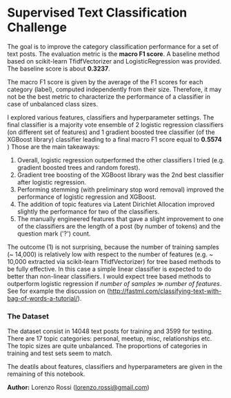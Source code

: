 # Supervised Text Classification Challenge

The goal is to improve the category classification performance for a set of text posts. The evaluation metric is the **macro F1 score**. A baseline method based on scikit-learn TfidfVectorizer and LogisticRegression was provided. The baseline score is about **0.3237**. 

The macro F1 score is given by the average of the F1 scores for each category (label), computed independently from their size. Therefore, it may not be the best metric to characterize the performance of a classifier in case of unbalanced class sizes. 

I explored various features, classifiers and hyperparameter settings. The final classifier is a majority vote ensemble of 2 logistic regression classifiers (on different set of features) and 1 gradient boosted tree classifier (of the XGBoost library) classifier leading to a final macro F1 score equal to **0.5574** ) Those are the main takeaways: 
1. Overall, logistic regression outperformed the other classifiers I tried (e.g. gradient boosted trees and random forest).
2. Gradient tree boosting of the XGBoost library was the 2nd best classifier after logistic regression.
3. Performing stemming (with preliminary stop word removal) improved the performance of logistic regression and XGBoost.
4. The addition of topic features via Latent Dirichlet Allocation improved slightly the performance for two of the classifiers.
5. The manually engineered features that gave a slight improvement to one of the classifiers are the length of a post (by number of tokens) and the question mark ('?') count.

The outcome (1) is not surprising, because the number of training samples (~ 14,000) is relatively low with respect to the number of features (e.g. ~ 10,000 extracted via scikit-learn TfidfVectorizer) for tree based methods to be fully effective. In this case a simple linear classifier is expected to do better than non-linear classifiers. I would expect tree based methods to outperform logistic regression if *number of samples* $\gg$ *number of features*. See for example the discussion on (http://fastml.com/classifying-text-with-bag-of-words-a-tutorial/).


### The Dataset
The dataset consist in 14048 text posts for training and 3599 for testing. There are 17 topic categories: personal, meetup, misc, relationships etc. The topic sizes are quite unbalanced. The proportions of categories in training and test sets seem to match.

The deatils about features, classifiers and hyperparameters are given in the remaining of this notebook.

**Author:** Lorenzo Rossi (lorenzo.rossi@gmail.com)
